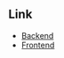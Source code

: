 ## Link
- [Backend](https://github.com/massonskyi/OWC-backend.git)
- [Frontend](https://github.com/massonskyi/OWC-frontend.git)

